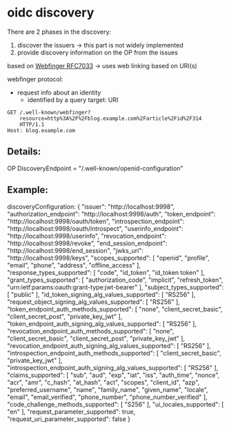 # oidc discovery

There are 2 phases in the discovery:
1. discover the issuers -> this part is not widely implemented
2. provide discovery information on the OP from the issues


based on [Webfinger RFC7033](https://www.rfc-editor.org/rfc/rfc7033.html)
-> uses web linking based on URI(s)

webfinger protocol:
- request info about an identity
    - identified by a query target: URI

```
GET /.well-known/webfinger?
    resource=http%3A%2F%2Fblog.example.com%2Farticle%2Fid%2F314
    HTTP/1.1
Host: blog.example.com
```

## Details:

OP DiscoveryEndpoint = "/.well-known/openid-configuration"

## Example:

discoveryConfiguration: {
  "issuer": "http://localhost:9998",
  "authorization_endpoint": "http://localhost:9998/auth",
  "token_endpoint": "http://localhost:9998/oauth/token",
  "introspection_endpoint": "http://localhost:9998/oauth/introspect",
  "userinfo_endpoint": "http://localhost:9998/userinfo",
  "revocation_endpoint": "http://localhost:9998/revoke",
  "end_session_endpoint": "http://localhost:9998/end_session",
  "jwks_uri": "http://localhost:9998/keys",
  "scopes_supported": [
    "openid",
    "profile",
    "email",
    "phone",
    "address",
    "offline_access"
  ],
  "response_types_supported": [
    "code",
    "id_token",
    "id_token token"
  ],
  "grant_types_supported": [
    "authorization_code",
    "implicit",
    "refresh_token",
    "urn:ietf:params:oauth:grant-type:jwt-bearer"
  ],
  "subject_types_supported": [
    "public"
  ],
  "id_token_signing_alg_values_supported": [
    "RS256"
  ],
  "request_object_signing_alg_values_supported": [
    "RS256"
  ],
  "token_endpoint_auth_methods_supported": [
    "none",
    "client_secret_basic",
    "client_secret_post",
    "private_key_jwt"
  ],
  "token_endpoint_auth_signing_alg_values_supported": [
    "RS256"
  ],
  "revocation_endpoint_auth_methods_supported": [
    "none",
    "client_secret_basic",
    "client_secret_post",
    "private_key_jwt"
  ],
  "revocation_endpoint_auth_signing_alg_values_supported": [
    "RS256"
  ],
  "introspection_endpoint_auth_methods_supported": [
    "client_secret_basic",
    "private_key_jwt"
  ],
  "introspection_endpoint_auth_signing_alg_values_supported": [
    "RS256"
  ],
  "claims_supported": [
    "sub",
    "aud",
    "exp",
    "iat",
    "iss",
    "auth_time",
    "nonce",
    "acr",
    "amr",
    "c_hash",
    "at_hash",
    "act",
    "scopes",
    "client_id",
    "azp",
    "preferred_username",
    "name",
    "family_name",
    "given_name",
    "locale",
    "email",
    "email_verified",
    "phone_number",
    "phone_number_verified"
  ],
  "code_challenge_methods_supported": [
    "S256"
  ],
  "ui_locales_supported": [
    "en"
  ],
  "request_parameter_supported": true,
  "request_uri_parameter_supported": false
}
